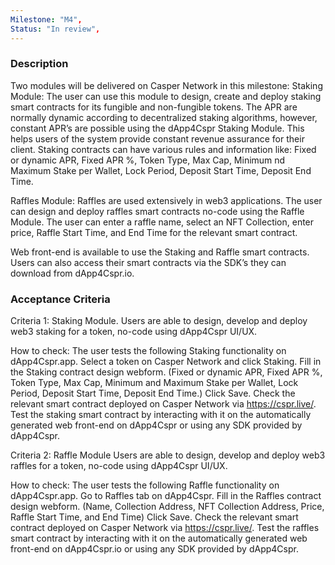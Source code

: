 ```yaml
---
Milestone: "M4",
Status: "In review",
---
```

<!--lang:en--> 
### Description

Two modules will be delivered on Casper Network in this milestone:
Staking Module: The user can use this module to design, create and deploy staking smart contracts for its fungible and non-fungible tokens. The APR are normally dynamic according to decentralized staking algorithms, however, constant APR’s are possible using the dApp4Cspr Staking Module. This helps users of the system provide constant revenue assurance for their client. 
Staking contracts can have various rules and information like:
Fixed or dynamic APR, Fixed APR %, Token Type, Max Cap, Minimum nd Maximum Stake per Wallet, Lock Period, Deposit Start Time, Deposit End Time.

Raffles Module: Raffles are used extensively in web3 applications. The user can design and deploy raffles smart contracts no-code using the Raffle Module. The user can enter a raffle name, select an NFT Collection, enter price, Raffle Start Time, and End Time for the relevant smart contract.

Web front-end is available to use the Staking and Raffle smart contracts. Users can also access their smart contracts via the SDK’s they can download from dApp4Cspr.io.


### Acceptance Criteria

Criteria 1: Staking Module.
Users are able to design, develop and deploy web3 staking for a token, no-code using dApp4Cspr UI/UX.

How to check: 
The user tests the following Staking  functionality on dApp4Cspr.app.
Select a token on Casper Network and click Staking.
Fill in the Staking contract design webform. (Fixed or dynamic APR, Fixed APR %, Token Type, Max Cap, Minimum and Maximum Stake per Wallet, Lock Period, Deposit Start Time, Deposit End Time.)
Click Save.
Check the relevant smart contract deployed on Casper Network via https://cspr.live/.
Test the staking smart contract by interacting with it on the automatically generated web front-end on dApp4Cspr or using any SDK provided by dApp4Cspr.

Criteria 2: Raffle Module
Users are able to design, develop and deploy web3 raffles for a token, no-code using dApp4Cspr UI/UX.

How to check: 
The user tests the following Raffle functionality on dApp4Cspr.app.
Go to Raffles tab on dApp4Cspr.
Fill in the Raffles contract design webform. (Name, Collection Address, NFT Collection Address, Price, Raffle Start Time, and End Time)
Click Save.
Check the relevant smart contract deployed on Casper Network via https://cspr.live/.
Test the raffles smart contract by interacting with it on the automatically generated web front-end on dApp4Cspr.io or using any SDK provided by dApp4Cspr.

